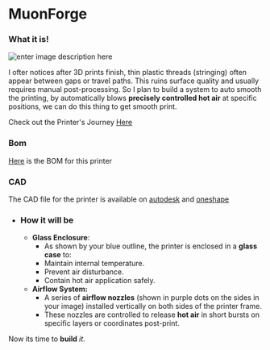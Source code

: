 # MuonForge
### **What it is!**

![enter image description here](https://files.edgestore.dev/iz2sept3369gmc0f/publicFiles/_public/d9443607-f6a6-46f3-8584-bd05eae0a13f.jpg)


[](https://github.com/asmahdi08/MuonForge/blob/main/JOURNAL.md#plan-to-achieve)

I ofter notices after 3D prints finish, thin plastic threads (stringing) often appear between gaps or travel paths. This ruins surface quality and usually requires manual post-processing. So I plan to build a system to auto smooth the printing, by automatically blows  **precisely controlled hot air**  at specific positions, we can do this thing to get smooth print.

Check out the Printer's Journey [Here]([https://infill.hackclub.com/printers/candy_v1/](https://infill.hackclub.com/printers/muonforge/))

### Bom
[Here](https://docs.google.com/spreadsheets/d/14x0yJbEj5C0rEIQlVVuA8SjHctHjPKWwfSs_GVw-i9w/edit?gid=1260412662#gid=1260412662) is the BOM for this printer

### CAD
The CAD file for the printer is available on [autodesk](https://autode.sk/42gcF8B) and [oneshape](https://cad.onshape.com/documents/3349b807a03fe84f4fc0f3cb/w/b2111816dbf8ea3aa4b7eab1/e/ff7fe39f09c31c14beff4fb1?renderMode=0&uiState=67faccc9e9a02b4af7a81ac3) 

-   ### **How it will be**
    
    [](https://github.com/asmahdi08/MuonForge/blob/main/JOURNAL.md#how-it-will-be)
    
    -   **Glass Enclosure**:
        -   As shown by your blue outline, the printer is enclosed in a  **glass case**  to:
        -   Maintain internal temperature.
        -   Prevent air disturbance.
        -   Contain hot air application safely.
    -   **Airflow System:**
        -   A series of  **airflow nozzles**  (shown in purple dots on the sides in your image) installed vertically on both sides of the printer frame.
        -   These nozzles are controlled to release  **hot air**  in short bursts on specific layers or coordinates post-print.


Now its time to **build** *it*.


